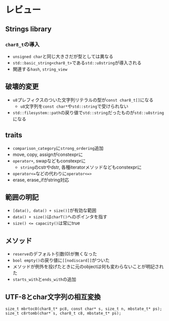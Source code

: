 # レビュー

## Strings library

### `char8_t`の導入
- `unsigned char`と同じ大きさだが型としては異なる
- `std::basic_string<char8_t>`である`std::u8string`が導入される
- 関連する`hash`, `string_view`

## 破壊的変更
- `u8`プレフィクスのついた文字列リテラルの型が`const char8_t[]`になる
  - `u8`文字列を`const char*`や`std::string`で受けられない
- `std::filesystem::path`の戻り値で`std::string`だったものが`std::u8string`になる

## traits
- `comparison_category`に`strong_ordering`追加
- move, copy, assignがconstexprに
- `operator+`, swapなどもconstexprに
  - `string`のcstrやdstr, 各種iteratorメソッドなどもconstexprに
- `operator<=`などの代わりに`operator<=>`
- erase, erase_ifがstring対応

## 範囲の明記

- `[data(), data() + size()]`が有効な範囲
- `data() + size()`は`charT()`へのポインタを指す
- `size() <= capacity()`は常にtrue

## メソッド
- `reserve`のデフォルト引数(0)が無くなった
- `bool empty()`の戻り値に`[[nodiscard]]`がついた
- メソッドが例外を投げたときに元のobjectは何も変わらないことが明記された
- `starts_with`と`ends_with`の追加

## UTF-8とchar文字列の相互変換

```
size_t mbrtoc8(char8_t* pc8, const char* s, size_t n, mbstate_t* ps);
size_t c8rtomb(char* s, char8_t c8, mbstate_t* ps);
```
